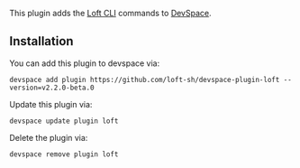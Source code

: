 This plugin adds the [Loft CLI](https://github.com/loft-sh/loft) commands to [DevSpace](https://github.com/loft-sh/devspace). 

## Installation

You can add this plugin to devspace via:
```
devspace add plugin https://github.com/loft-sh/devspace-plugin-loft --version=v2.2.0-beta.0
```

Update this plugin via:
```
devspace update plugin loft
```

Delete the plugin via:
```
devspace remove plugin loft
```
